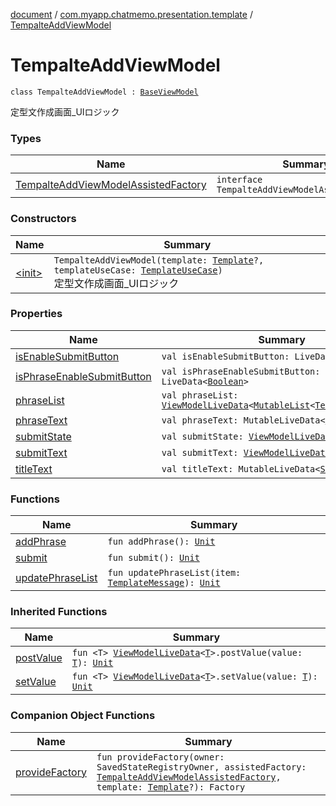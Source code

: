 [document](../../index.md) / [com.myapp.chatmemo.presentation.template](../index.md) / [TempalteAddViewModel](./index.md)

# TempalteAddViewModel

`class TempalteAddViewModel : `[`BaseViewModel`](../../com.myapp.chatmemo.presentation.utils.expansion/-base-view-model/index.md)

定型文作成画面_UIロジック

### Types

| Name | Summary |
|---|---|
| [TempalteAddViewModelAssistedFactory](-tempalte-add-view-model-assisted-factory/index.md) | `interface TempalteAddViewModelAssistedFactory` |

### Constructors

| Name | Summary |
|---|---|
| [&lt;init&gt;](-init-.md) | `TempalteAddViewModel(template: `[`Template`](../../com.myapp.chatmemo.domain.model.entity/-template/index.md)`?, templateUseCase: `[`TemplateUseCase`](../../com.myapp.chatmemo.domain.usecase/-template-use-case/index.md)`)`<br>定型文作成画面_UIロジック |

### Properties

| Name | Summary |
|---|---|
| [isEnableSubmitButton](is-enable-submit-button.md) | `val isEnableSubmitButton: LiveData<`[`Boolean`](https://kotlinlang.org/api/latest/jvm/stdlib/kotlin/-boolean/index.html)`>` |
| [isPhraseEnableSubmitButton](is-phrase-enable-submit-button.md) | `val isPhraseEnableSubmitButton: LiveData<`[`Boolean`](https://kotlinlang.org/api/latest/jvm/stdlib/kotlin/-boolean/index.html)`>` |
| [phraseList](phrase-list.md) | `val phraseList: `[`ViewModelLiveData`](../../com.myapp.chatmemo.presentation.utils.expansion/-view-model-live-data/index.md)`<`[`MutableList`](https://kotlinlang.org/api/latest/jvm/stdlib/kotlin.collections/-mutable-list/index.html)`<`[`TemplateMessage`](../../com.myapp.chatmemo.domain.model.value/-template-message/index.md)`>>` |
| [phraseText](phrase-text.md) | `val phraseText: MutableLiveData<`[`String`](https://kotlinlang.org/api/latest/jvm/stdlib/kotlin/-string/index.html)`>` |
| [submitState](submit-state.md) | `val submitState: `[`ViewModelLiveData`](../../com.myapp.chatmemo.presentation.utils.expansion/-view-model-live-data/index.md)`<`[`Boolean`](https://kotlinlang.org/api/latest/jvm/stdlib/kotlin/-boolean/index.html)`>` |
| [submitText](submit-text.md) | `val submitText: `[`ViewModelLiveData`](../../com.myapp.chatmemo.presentation.utils.expansion/-view-model-live-data/index.md)`<`[`String`](https://kotlinlang.org/api/latest/jvm/stdlib/kotlin/-string/index.html)`>` |
| [titleText](title-text.md) | `val titleText: MutableLiveData<`[`String`](https://kotlinlang.org/api/latest/jvm/stdlib/kotlin/-string/index.html)`>` |

### Functions

| Name | Summary |
|---|---|
| [addPhrase](add-phrase.md) | `fun addPhrase(): `[`Unit`](https://kotlinlang.org/api/latest/jvm/stdlib/kotlin/-unit/index.html) |
| [submit](submit.md) | `fun submit(): `[`Unit`](https://kotlinlang.org/api/latest/jvm/stdlib/kotlin/-unit/index.html) |
| [updatePhraseList](update-phrase-list.md) | `fun updatePhraseList(item: `[`TemplateMessage`](../../com.myapp.chatmemo.domain.model.value/-template-message/index.md)`): `[`Unit`](https://kotlinlang.org/api/latest/jvm/stdlib/kotlin/-unit/index.html) |

### Inherited Functions

| Name | Summary |
|---|---|
| [postValue](../../com.myapp.chatmemo.presentation.utils.expansion/-base-view-model/post-value.md) | `fun <T> `[`ViewModelLiveData`](../../com.myapp.chatmemo.presentation.utils.expansion/-view-model-live-data/index.md)`<`[`T`](../../com.myapp.chatmemo.presentation.utils.expansion/-base-view-model/post-value.md#T)`>.postValue(value: `[`T`](../../com.myapp.chatmemo.presentation.utils.expansion/-base-view-model/post-value.md#T)`): `[`Unit`](https://kotlinlang.org/api/latest/jvm/stdlib/kotlin/-unit/index.html) |
| [setValue](../../com.myapp.chatmemo.presentation.utils.expansion/-base-view-model/set-value.md) | `fun <T> `[`ViewModelLiveData`](../../com.myapp.chatmemo.presentation.utils.expansion/-view-model-live-data/index.md)`<`[`T`](../../com.myapp.chatmemo.presentation.utils.expansion/-base-view-model/set-value.md#T)`>.setValue(value: `[`T`](../../com.myapp.chatmemo.presentation.utils.expansion/-base-view-model/set-value.md#T)`): `[`Unit`](https://kotlinlang.org/api/latest/jvm/stdlib/kotlin/-unit/index.html) |

### Companion Object Functions

| Name | Summary |
|---|---|
| [provideFactory](provide-factory.md) | `fun provideFactory(owner: SavedStateRegistryOwner, assistedFactory: `[`TempalteAddViewModelAssistedFactory`](-tempalte-add-view-model-assisted-factory/index.md)`, template: `[`Template`](../../com.myapp.chatmemo.domain.model.entity/-template/index.md)`?): Factory` |
